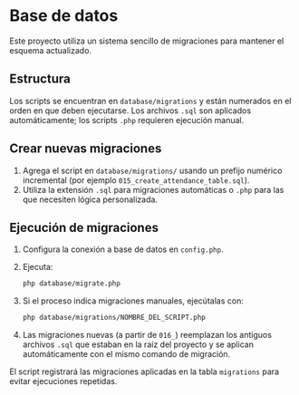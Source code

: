 # Base de datos

Este proyecto utiliza un sistema sencillo de migraciones para mantener el esquema actualizado.

## Estructura

Los scripts se encuentran en `database/migrations` y están numerados en el orden en que deben ejecutarse.
Los archivos `.sql` son aplicados automáticamente; los scripts `.php` requieren ejecución manual.

## Crear nuevas migraciones

1. Agrega el script en `database/migrations/` usando un prefijo numérico incremental
   (por ejemplo `015_create_attendance_table.sql`).
2. Utiliza la extensión `.sql` para migraciones automáticas o `.php` para las que
   necesiten lógica personalizada.

## Ejecución de migraciones

1. Configura la conexión a base de datos en `config.php`.
2. Ejecuta:
   ```bash
   php database/migrate.php
   ```
3. Si el proceso indica migraciones manuales, ejecútalas con:
   ```bash
   php database/migrations/NOMBRE_DEL_SCRIPT.php
   ```

4. Las migraciones nuevas (a partir de `016_`) reemplazan los antiguos archivos
   `.sql` que estaban en la raíz del proyecto y se aplican automáticamente con
   el mismo comando de migración.

El script registrará las migraciones aplicadas en la tabla `migrations` para evitar ejecuciones repetidas.
